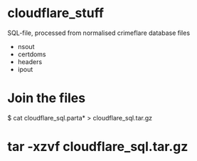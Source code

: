 # cloudflare_stuff
SQL-file, processed from normalised crimeflare database files
- nsout
- certdoms
- headers
- ipout

# Join the files 
$ cat cloudflare_sql.parta* > cloudflare_sql.tar.gz

# tar -xzvf cloudflare_sql.tar.gz
